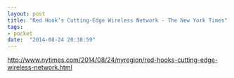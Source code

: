 ```yaml
---
layout: post
title: "Red Hook’s Cutting-Edge Wireless Network - The New York Times"
tags:
- pocket
date:  "2014-08-24 20:38:59"
---
```


http://www.nytimes.com/2014/08/24/nyregion/red-hooks-cutting-edge-wireless-network.html

